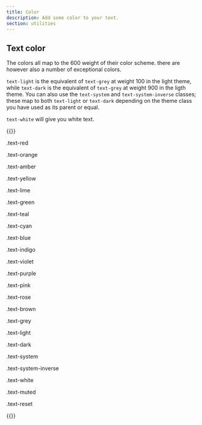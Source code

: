 ```yaml
---
title: Color
description: Add some color to your text.
section: utilities
---
```


## Text color
The colors all map to the 600 weight of their color scheme. there are however also a number of exceptional colors.

`text-light` is the equivalent of `text-grey` at weight 100 in the light theme, while `text-dark` is the equivalent of `text-grey` at weight 900 in the ligth theme. You can also use the `text-system` and `text-system-inverse` classes; these map to both `text-light` or `text-dark` depending on the theme class you have used as its parent or equal.

`text-white` will give you white text.

{{<example class="grid grid-2 grid-sm-4">}}
<p class="m-0 text-red">.text-red</p>
<p class="m-0 text-orange">.text-orange</p>
<p class="m-0 text-amber bg-dark">.text-amber</p>
<p class="m-0 text-yellow bg-dark">.text-yellow</p>
<p class="m-0 text-lime">.text-lime</p>
<p class="m-0 text-green">.text-green</p>
<p class="m-0 text-teal">.text-teal</p>
<p class="m-0 text-cyan">.text-cyan</p>
<p class="m-0 text-blue">.text-blue</p>
<p class="m-0 text-indigo">.text-indigo</p>
<p class="m-0 text-violet">.text-violet</p>
<p class="m-0 text-purple">.text-purple</p>
<p class="m-0 text-pink">.text-pink</p>
<p class="m-0 text-rose">.text-rose</p>
<p class="m-0 text-brown">.text-brown</p>
<p class="m-0 text-grey">.text-grey</p>
<p class="m-0 text-light bg-dark">.text-light</p>
<p class="m-0 text-dark bg-light">.text-dark</p>
<p class="m-0 text-system bg-system-inverse">.text-system</p>
<p class="m-0 text-system-inverse bg-system">.text-system-inverse</p>
<p class="m-0 text-white bg-dark">.text-white</p>
<p class="m-0 text-muted">.text-muted</p>
<p class="m-0 text-reset">.text-reset</p>
{{</example>}}
